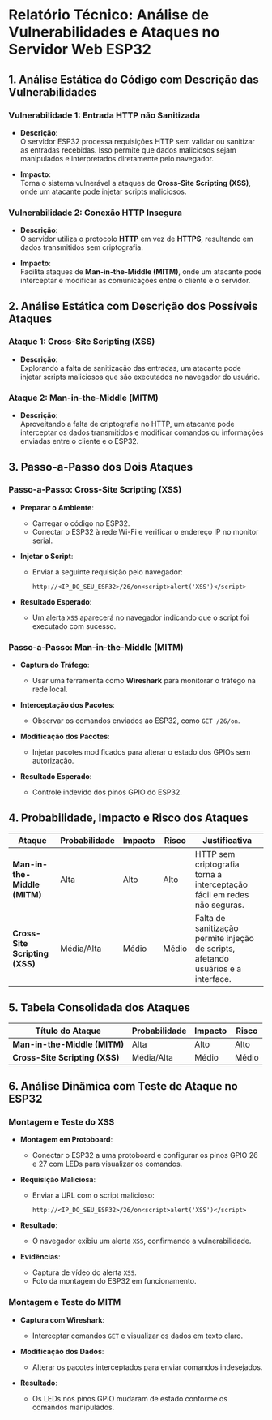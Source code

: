 # **Relatório Técnico: Análise de Vulnerabilidades e Ataques no Servidor Web ESP32**

## **1. Análise Estática do Código com Descrição das Vulnerabilidades**

### **Vulnerabilidade 1: Entrada HTTP não Sanitizada**

- **Descrição**:  
  O servidor ESP32 processa requisições HTTP sem validar ou sanitizar as entradas recebidas. Isso permite que dados maliciosos sejam manipulados e interpretados diretamente pelo navegador.
  
- **Impacto**:  
  Torna o sistema vulnerável a ataques de **Cross-Site Scripting (XSS)**, onde um atacante pode injetar scripts maliciosos.

### **Vulnerabilidade 2: Conexão HTTP Insegura**

- **Descrição**:  
  O servidor utiliza o protocolo **HTTP** em vez de **HTTPS**, resultando em dados transmitidos sem criptografia.

- **Impacto**:  
  Facilita ataques de **Man-in-the-Middle (MITM)**, onde um atacante pode interceptar e modificar as comunicações entre o cliente e o servidor.

## **2. Análise Estática com Descrição dos Possíveis Ataques**

### **Ataque 1: Cross-Site Scripting (XSS)**

- **Descrição**:  
  Explorando a falta de sanitização das entradas, um atacante pode injetar scripts maliciosos que são executados no navegador do usuário.

### **Ataque 2: Man-in-the-Middle (MITM)**

- **Descrição**:  
  Aproveitando a falta de criptografia no HTTP, um atacante pode interceptar os dados transmitidos e modificar comandos ou informações enviadas entre o cliente e o ESP32.

## **3. Passo-a-Passo dos Dois Ataques**

### **Passo-a-Passo: Cross-Site Scripting (XSS)**

- **Preparar o Ambiente**:  
   - Carregar o código no ESP32.  
   - Conectar o ESP32 à rede Wi-Fi e verificar o endereço IP no monitor serial.

- **Injetar o Script**:  
   - Enviar a seguinte requisição pelo navegador:  
     ```
     http://<IP_DO_SEU_ESP32>/26/on<script>alert('XSS')</script>
     ```

- **Resultado Esperado**:  
   - Um alerta `XSS` aparecerá no navegador indicando que o script foi executado com sucesso.

### **Passo-a-Passo: Man-in-the-Middle (MITM)**

- **Captura do Tráfego**:  
   - Usar uma ferramenta como **Wireshark** para monitorar o tráfego na rede local.

- **Interceptação dos Pacotes**:  
   - Observar os comandos enviados ao ESP32, como `GET /26/on`.

- **Modificação dos Pacotes**:  
   - Injetar pacotes modificados para alterar o estado dos GPIOs sem autorização.

- **Resultado Esperado**:  
   - Controle indevido dos pinos GPIO do ESP32.

## **4. Probabilidade, Impacto e Risco dos Ataques**

| **Ataque**                   | **Probabilidade** | **Impacto**       | **Risco**        | **Justificativa**                                                                 |
|-------------------------------|------------------|-------------------|------------------|-----------------------------------------------------------------------------------|
| **Man-in-the-Middle (MITM)** | Alta             | Alto              | Alto             | HTTP sem criptografia torna a interceptação fácil em redes não seguras.           |
| **Cross-Site Scripting (XSS)**| Média/Alta       | Médio             | Médio            | Falta de sanitização permite injeção de scripts, afetando usuários e a interface. |

## **5. Tabela Consolidada dos Ataques**

| **Título do Ataque**          | **Probabilidade** | **Impacto** | **Risco** |  
|-------------------------------|------------------|-------------|-----------|  
| **Man-in-the-Middle (MITM)** | Alta             | Alto        | Alto      |  
| **Cross-Site Scripting (XSS)**| Média/Alta       | Médio       | Médio     |  

## **6. Análise Dinâmica com Teste de Ataque no ESP32**

### **Montagem e Teste do XSS**

- **Montagem em Protoboard**:  
   - Conectar o ESP32 a uma protoboard e configurar os pinos GPIO 26 e 27 com LEDs para visualizar os comandos.

- **Requisição Maliciosa**:  
   - Enviar a URL com o script malicioso:  
     ```
     http://<IP_DO_SEU_ESP32>/26/on<script>alert('XSS')</script>
     ```

- **Resultado**:  
   - O navegador exibiu um alerta `XSS`, confirmando a vulnerabilidade.

- **Evidências**:  
   - Captura de vídeo do alerta `XSS`.  
   - Foto da montagem do ESP32 em funcionamento.

### **Montagem e Teste do MITM**

- **Captura com Wireshark**:  
   - Interceptar comandos `GET` e visualizar os dados em texto claro.

- **Modificação dos Dados**:  
   - Alterar os pacotes interceptados para enviar comandos indesejados.

- **Resultado**:  
   - Os LEDs nos pinos GPIO mudaram de estado conforme os comandos manipulados.
